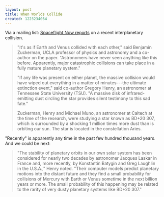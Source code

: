 ```yaml
---
layout: post
title: When Worlds Collide
created: 1223234054
---
```

Via a mailing list:  [Spaceflight Now reports](http://spaceflightnow.com/news/n0810/02collision/) on a recent interplanetary collision.

> "It's as if Earth and Venus collided with each other," said Benjamin Zuckerman, UCLA professor of physics and astronomy and a co-author on the paper. "Astronomers have never seen anything like this before. Apparently, major catastrophic collisions can take place in a fully mature planetary system."<!--break-->
>
> "If any life was present on either planet, the massive collision would have wiped out everything in a matter of minutes---the ultimate extinction event," said co-author Gregory Henry, an astronomer at Tennessee State University (TSU). "A massive disk of infrared-emitting dust circling the star provides silent testimony to this sad fate."
>
> Zuckerman, Henry and Michael Muno, an astronomer at Caltech at the time of the research, were studying a star known as BD+20 307, which is surrounded by a shocking 1 million times more dust than is orbiting our sun. The star is located in the constellation Aries.

"Recently" is apparently any time in the past few hundred thousand years.  And we could be next:

> "The stability of planetary orbits in our own solar system has been considered for nearly two decades by astronomer Jacques Laskar in France and, more recently, by Konstantin Batygin and Greg Laughlin in the U.S.A.," Henry noted. "Their computer models predict planetary motions into the distant future and they find a small probability for collisions of Mercury with Earth or Venus sometime in the next billion years or more. The small probability of this happening may be related to the rarity of very dusty planetary systems like BD+20 307."
